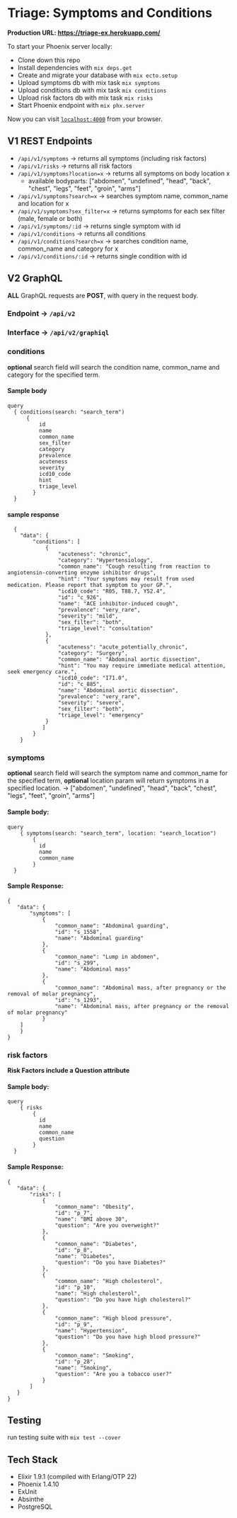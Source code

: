 # Triage: Symptoms and Conditions

**Production URL: https://triage-ex.herokuapp.com/**

To start your Phoenix server locally:

  * Clone down this repo
  * Install dependencies with `mix deps.get`
  * Create and migrate your database with `mix ecto.setup`
  * Upload symptoms db with mix task `mix symptoms`
  * Upload conditions db with mix task `mix conditions`
  * Upload risk factors db with mix task `mix risks`
  * Start Phoenix endpoint with `mix phx.server`

Now you can visit [`localhost:4000`](http://localhost:4000) from your browser.

## V1 REST Endpoints

  * `/api/v1/symptoms` -> returns all symptoms (including risk factors)
  * `/api/v1/risks` -> returns all risk factors
  * `/api/v1/symptoms?location=x` -> returns all symptoms on body location x
    * available bodyparts: ["abdomen", "undefined", "head", "back", "chest", "legs", "feet", "groin", "arms"]
  * `/api/v1/symptoms?search=x` -> searches symptom name, common_name and location for x
  * `/api/v1/symptoms?sex_filter=x` -> returns symptoms for each sex filter (male, female or both)
  * `/api/v1/symptoms/:id` -> returns single symptom with id
  * `/api/v1/conditions` -> returns all conditions
  * `/api/v1/conditions?search=x` -> searches condition name, common_name and category for x
  * `/api/v1/conditions/:id` -> returns single condition with id
  
## V2 GraphQL
**ALL** GraphQL requests are **POST**, with query in the request body.
### Endpoint -> `/api/v2`
### Interface -> `/api/v2/graphiql`

### conditions
**optional** search field will search the condition name, common_name and category for the specified term.
#### Sample body
  ```
  query 
  	{ conditions(search: "search_term")
		{ 
		 	id
			name
		  	common_name
     		sex_filter
		   	category
     		prevalence
		   	acuteness
		   	severity
		   	icd10_code
		   	hint
		   	triage_level
		  } 
  	}
  ```
#### sample response
```
  {
    "data": {
        "conditions": [
            {
                "acuteness": "chronic",
                "category": "Hypertensiology",
                "common_name": "Cough resulting from reaction to angiotensin-converting enzyme inhibitor drugs",
                "hint": "Your symptoms may result from used medication. Please report that symptom to your GP.",
                "icd10_code": "R05, T88.7, Y52.4",
                "id": "c_926",
                "name": "ACE inhibitor-induced cough",
                "prevalence": "very_rare",
                "severity": "mild",
                "sex_filter": "both",
                "triage_level": "consultation"
            },
            {
                "acuteness": "acute_potentially_chronic",
                "category": "Surgery",
                "common_name": "Abdominal aortic dissection",
                "hint": "You may require immediate medical attention, seek emergency care.",
                "icd10_code": "I71.0",
                "id": "c_885",
                "name": "Abdominal aortic dissection",
                "prevalence": "very_rare",
                "severity": "severe",
                "sex_filter": "both",
                "triage_level": "emergency"
            }
           ]
        }
    }
```
  
### symptoms
**optional** search field will search the symptom name and common_name for the specified term, **optional** location param will return symptoms in a specified location. -> ["abdomen", "undefined", "head", "back", "chest", "legs", "feet", "groin", "arms"]
#### Sample body:
  ```
  query 
	  { symptoms(search: "search_term", location: "search_location")
		  { 
		  	id
			name
		  	common_name
		  } 
  	}
  ```
 #### Sample Response:
 ```
 {
    "data": {
        "symptoms": [
            {
                "common_name": "Abdominal guarding",
                "id": "s_1558",
                "name": "Abdominal guarding"
            },
            {
                "common_name": "Lump in abdomen",
                "id": "s_299",
                "name": "Abdominal mass"
            },
            {
                "common_name": "Abdominal mass, after pregnancy or the removal of molar pregnancy",
                "id": "s_1293",
                "name": "Abdominal mass, after pregnancy or the removal of molar pregnancy"
            }
	 ]
     }
}
```

### risk factors
**Risk Factors include a Question attribute**
#### Sample body:
  ```
  query 
	  { risks
		  { 
		  	id
			name
		  	common_name
		  	question
		  } 
  	}
  ```
 #### Sample Response:
 ```
 {
    "data": {
        "risks": [
            {
                "common_name": "Obesity",
                "id": "p_7",
                "name": "BMI above 30",
                "question": "Are you overweight?"
            },
            {
                "common_name": "Diabetes",
                "id": "p_8",
                "name": "Diabetes",
                "question": "Do you have Diabetes?"
            },
            {
                "common_name": "High cholesterol",
                "id": "p_10",
                "name": "High cholesterol",
                "question": "Do you have high cholesterol?"
            },
            {
                "common_name": "High blood pressure",
                "id": "p_9",
                "name": "Hypertension",
                "question": "Do you have high blood pressure?"
            },
            {
                "common_name": "Smoking",
                "id": "p_28",
                "name": "Smoking",
                "question": "Are you a tobacco user?"
            }
        ]
    }
}
```

  
  ## Testing
  run testing suite with `mix test --cover`
  
  ## Tech Stack

  * Elixir 1.9.1 (compiled with Erlang/OTP 22)
  * Phoenix 1.4.10
  * ExUnit
  * Absinthe
  * PostgreSQL
